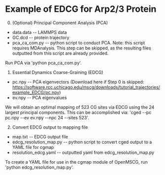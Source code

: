 Example of EDCG for Arp2/3 Protein
======================================================

0. (Optional) Principal Component Analysis (PCA)

  * data.data -- LAMMPS data   
  * GC.dcd -- protein trajectory
  * pca_ca_com.py -- python script to conduct PCA. Note: this script requires MDAnalysis. This step can be skipped, as the resulting files outputted from this script are already provided.

Run PCA via 'python pca_ca_com.py'.

1. Essential Dynamics Coarse-Graining (EDCG)

  * pc.npy -- PCA eigenvectors (Download here if Step 0 is skipped: https://software.rcc.uchicago.edu/mscg/downloads/tutorial_trajectories/example_EDCG/pc.npy)
  * ev.npy -- PCA eigenvalues

We will obtain an optimal mapping of 523 CG sites via EDCG using the 24 largest principal components. This can be accomplished via: 'cged --pc pc.npy --ev ev.npy --npc 24 --sites 523'.

2. Convert EDCG output to mapping file

  * map.txt -- EDCG output file
  * edcg_resolution_map.py -- python script to convert cged output to a YAML file for cgmap
  * resolution_edcg.yaml -- outputted yaml from edcg_resolution_map.py

To create a YAML file for use in the cgmap module of OpenMSCG, run 'python edcg_resolution_map.py'.
